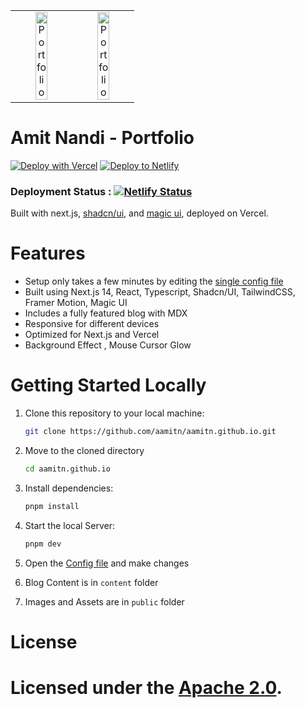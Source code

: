 
<table>
  <tr>
    <td align="center">
      <img alt="Portfolio" src="https://amitn.netlify.app/ss.png" width="48%">
    </td>
    <td align="center">
      <img alt="Portfolio" src="https://amitn.netlify.app/ss1.png" width="48%">
    </td>
  </tr>
</table>


# Amit Nandi - Portfolio
[![Deploy with Vercel](https://vercel.com/button)](https://vercel.com/new/clone?repository-url=https%3A%2F%2Fgithub.com%2Faamitn%2Faamitn.github.io)
[![Deploy to Netlify](https://www.netlify.com/img/deploy/button.svg)](https://app.netlify.com/integration/start/deploy?repository=https://github.com/aamitn/aamitn.github.io)

### Deployment Status : [![Netlify Status](https://api.netlify.com/api/v1/badges/2ee9d02d-1b91-48d2-99c7-9256b461a6f2/deploy-status)](https://app.netlify.com/sites/amitn/deploys)

Built with next.js, [shadcn/ui](https://ui.shadcn.com/), and [magic ui](https://magicui.design/), deployed on Vercel.

# Features

- Setup only takes a few minutes by editing the [single config file](./src/data/resume.tsx)
- Built using Next.js 14, React, Typescript, Shadcn/UI, TailwindCSS, Framer Motion, Magic UI
- Includes a fully featured blog with MDX
- Responsive for different devices
- Optimized for Next.js and Vercel
- Background Effect , Mouse Cursor Glow

# Getting Started Locally

1. Clone this repository to your local machine:

   ```bash
   git clone https://github.com/aamitn/aamitn.github.io.git
   ```

2. Move to the cloned directory

   ```bash
   cd aamitn.github.io
   ```

3. Install dependencies:

   ```bash
   pnpm install
   ```

4. Start the local Server:

   ```bash
   pnpm dev
   ```

5. Open the [Config file](./src/data/resume.tsx) and make changes

6. Blog Content is in `content` folder

7. Images and Assets are in `public` folder


# License

Licensed under the [Apache 2.0](https://github.com/aamitn/aamitn.github.io/blob/master/LICENSE).
=======
